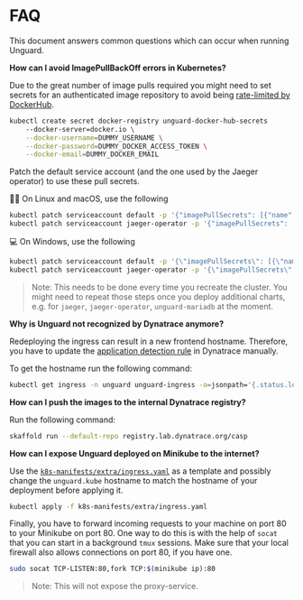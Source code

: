 # FAQ

This document answers common questions which can occur when running Unguard.

**How can I avoid ImagePullBackOff errors in Kubernetes?**

Due to the great number of image pulls required you might need to set secrets for
an authenticated image repository to avoid being [rate-limited by DockerHub](https://www.docker.com/increase-rate-limits).

```sh
kubectl create secret docker-registry unguard-docker-hub-secrets
    --docker-server=docker.io \
    --docker-username=DUMMY_USERNAME \
    --docker-password=DUMMY_DOCKER_ACCESS_TOKEN \
    --docker-email=DUMMY_DOCKER_EMAIL
```

Patch the default service account (and the one used by the Jaeger operator) to use these pull secrets.

🐧🍎 On Linux and macOS, use the following

```sh
kubectl patch serviceaccount default -p '{"imagePullSecrets": [{"name": "unguard-docker-hub-secrets"}]}'
kubectl patch serviceaccount jaeger-operator -p '{"imagePullSecrets": [{"name": "unguard-docker-hub-secrets"}]}'
```

💻 On Windows, use the following

```sh
kubectl patch serviceaccount default -p '{\"imagePullSecrets\": [{\"name\": \"unguard-docker-hub-secrets\"}]}'
kubectl patch serviceaccount jaeger-operator -p '{\"imagePullSecrets\": [{\"name\": \"unguard-docker-hub-secrets\"}]}'
```

> Note: This needs to be done every time you recreate the cluster. You might need to repeat those steps once you deploy additional charts, e.g. for `jaeger`, `jaeger-operator`, `unguard-mariadb` at the moment.

**Why is Unguard not recognized by Dynatrace anymore?**

Redeploying the ingress can result in a new frontend hostname. Therefore, you have to update the [application detection rule](https://rjc90872.sprint.dynatracelabs.com/#settings/rum/webappmonitoring) in Dynatrace manually.

To get the hostname run the following command:

```sh
kubectl get ingress -n unguard unguard-ingress -o=jsonpath='{.status.loadBalancer.ingress[0].hostname}'
```

**How can I push the images to the internal Dynatrace registry?**

Run the following command:

```sh
skaffold run --default-repo registry.lab.dynatrace.org/casp
```

**How can I expose Unguard deployed on Minikube to the internet?**

Use the [`k8s-manifests/extra/ingress.yaml`](./k8s-manifests/extra/ingress.yaml) as a template
and possibly change the `unguard.kube` hostname to match the hostname of your deployment before applying it.

```sh
kubectl apply -f k8s-manifests/extra/ingress.yaml
 ```

Finally, you have to forward incoming requests to your machine on port 80 to your Minikube on port 80.
One way to do this is with the help of `socat` that you can start in a background `tmux` sessions.
Make sure that your local firewall also allows connections on port 80, if you have one.

```sh
sudo socat TCP-LISTEN:80,fork TCP:$(minikube ip):80
```

> Note: This will not expose the proxy-service.